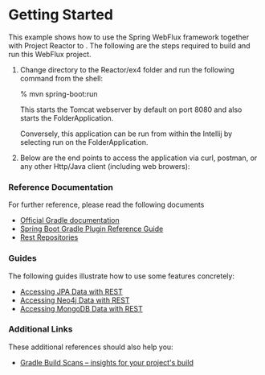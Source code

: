 # Getting Started

This example shows how to use the Spring WebFlux framework together
with Project Reactor to .  The following are the steps required to
build and run this WebFlux project.

1. Change directory to the Reactor/ex4 folder and run the following
   command from the shell:

   % mvn spring-boot:run

   This starts the Tomcat webserver by default on port 8080 and also
   starts the FolderApplication.

   Conversely, this application can be run from within the Intellij by
   selecting run on the FolderApplication.

2. Below are the end points to access the application via curl,
   postman, or any other Http/Java client (including web browers):

### Reference Documentation
For further reference, please read the following documents

* [Official Gradle documentation](https://docs.gradle.org)
* [Spring Boot Gradle Plugin Reference Guide](https://docs.spring.io/spring-boot/docs/2.2.7.RELEASE/gradle-plugin/reference/html/)
* [Rest Repositories](https://docs.spring.io/spring-boot/docs/2.2.7.RELEASE/reference/htmlsingle/#howto-use-exposing-spring-data-repositories-rest-endpoint)

### Guides
The following guides illustrate how to use some features concretely:

* [Accessing JPA Data with REST](https://spring.io/guides/gs/accessing-data-rest/)
* [Accessing Neo4j Data with REST](https://spring.io/guides/gs/accessing-neo4j-data-rest/)
* [Accessing MongoDB Data with REST](https://spring.io/guides/gs/accessing-mongodb-data-rest/)

### Additional Links
These additional references should also help you:

* [Gradle Build Scans – insights for your project's build](https://scans.gradle.com#gradle)

